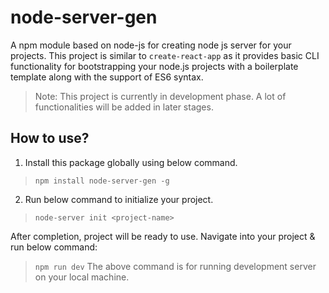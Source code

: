 # node-server-gen
A npm module based on node-js for creating node js server for your projects.
This project is similar to `create-react-app` as it provides basic CLI functionality for bootstrapping your node.js projects with a boilerplate template along with the support of ES6 syntax.

> Note: This project is currently in development phase. A lot of functionalities will be added in later stages.



## How to use?
1. Install this package globally using below command.
> `npm install node-server-gen -g`
2. Run below command to initialize your project.
> `node-server init <project-name>`

After completion, project will be ready to use. Navigate into your project & run below command:
> `npm run dev`
The above command is for running development server on your local machine.